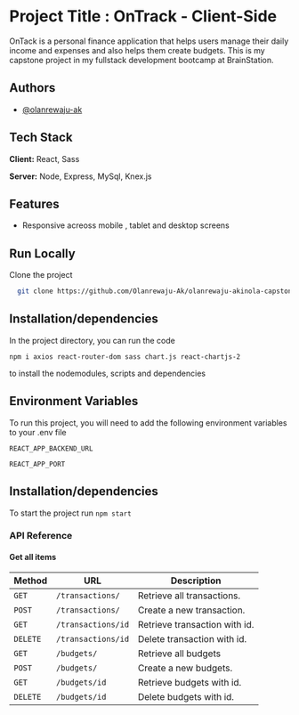 # Project Title : OnTrack - Client-Side

OnTack is a personal finance application that helps users manage their daily income and expenses and also helps them create budgets.
This is my capstone project in my fullstack development bootcamp at BrainStation.

## Authors

-   [@olanrewaju-ak](https://github.com/Olanrewaju-Ak)

## Tech Stack

**Client:** React, Sass

**Server:** Node, Express, MySql, Knex.js

## Features

-   Responsive acreoss mobile , tablet and desktop screens

## Run Locally

Clone the project

```bash
  git clone https://github.com/Olanrewaju-Ak/olanrewaju-akinola-capstone-ontrack
```

## Installation/dependencies

In the project directory, you can run the code

`npm i axios react-router-dom sass chart.js react-chartjs-2`

to install the nodemodules, scripts and dependencies

## Environment Variables

To run this project, you will need to add the following environment variables to your .env file

`REACT_APP_BACKEND_URL`

`REACT_APP_PORT`

## Installation/dependencies

To start the project run
`npm start`

### API Reference

#### Get all items

| Method   | URL                | Description                   |
| -------- | ------------------ | ----------------------------- |
| `GET`    | `/transactions/`   | Retrieve all transactions.    |
| `POST`   | `/transactions/`   | Create a new transaction.     |
| `GET`    | `/transactions/id` | Retrieve transaction with id. |
| `DELETE` | `/transactions/id` | Delete transaction with id.   |
| `GET`    | `/budgets/`        | Retrieve all budgets          |
| `POST`   | `/budgets/`        | Create a new budgets.         |
| `GET`    | `/budgets/id`      | Retrieve budgets with id.     |
| `DELETE` | `/budgets/id`      | Delete budgets with id.       |
